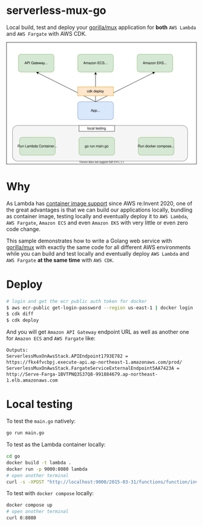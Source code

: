 # serverless-mux-go

Local build, test and deploy your [gorilla/mux](https://github.com/gorilla/mux) application for **both** `AWS Lambda` and `AWS Fargate` with AWS CDK.

![](images/serverless-mux-go.svg)

# Why

As Lambda has [container image support](https://aws.amazon.com/tw/blogs/aws/new-for-aws-lambda-container-image-support/) since AWS re:Invent 2020, one of the great advantages is that we can build our applications locally, bundling as container image, testing locally and eventually deploy it to `AWS Lambda`, `AWS Fargate`, `Amazon ECS` and even `Amazon EKS` with very little or even zero code change.

This sample demonstrates how to write a Golang web service with [gorilla/mux](https://github.com/gorilla/mux) with exactly the same code for all different AWS environments while you can build and test locally and eventually deploy `AWS Lambda` and `AWS Fargate` **at the same time** with `AWS CDK`.

# Deploy

```sh
# login and get the ecr public auth token for docker
$ aws ecr-public get-login-password --region us-east-1 | docker login --username AWS --password-stdin public.ecr.aws
$ cdk diff
$ cdk deploy
```

And you will get `Amazon API Gateway` endpoint URL as well as another one for `Amazon ECS` and `AWS Fargate` like:

```
Outputs:
ServerlessMuxOnAwsStack.APIEndpoint1793E782 = https://fkx4fvcbpj.execute-api.ap-northeast-1.amazonaws.com/prod/
ServerlessMuxOnAwsStack.FargateServiceExternalEndpoint5AA7423A = http://Serve-Farga-1BVTPNQ3S37Q8-991884679.ap-northeast-1.elb.amazonaws.com
```


# Local testing

To test the `main.go` natively:

```sh
go run main.go
```

To test as the Lambda container locally:

```sh
cd go
docker build -t lambda .
docker run -p 9000:8080 lambda
# open another terminal
curl -s -XPOST "http://localhost:9000/2015-03-31/functions/function/invocations" -d '{}'
```

To test with `docker compose` locally:

```sh
docker compose up
# open another terminal
curl 0:8080
```

